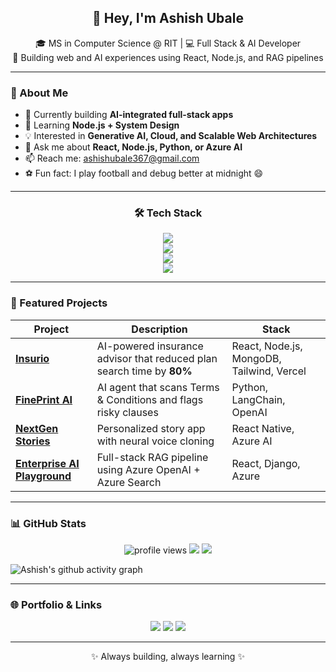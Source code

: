 <h2 align="center">👋 Hey, I'm Ashish Ubale</h2>

<p align="center">
  🎓 MS in Computer Science @ RIT | 💻 Full Stack & AI Developer <br/>
  🚀 Building web and AI experiences using React, Node.js, and RAG pipelines
</p>

---

### 🧠 About Me
- 🔭 Currently building **AI-integrated full-stack apps**
- 🌱 Learning **Node.js + System Design**
- 💡 Interested in **Generative AI, Cloud, and Scalable Web Architectures**
- 💬 Ask me about **React, Node.js, Python, or Azure AI**
- 📫 Reach me: [ashishubale367@gmail.com](mailto:ashishubale367@gmail.com)
- ⚽ Fun fact: I play football and debug better at midnight 😄

---

<h3 align="center">🛠️ Tech Stack</h3>

<p align="center">
  <!-- Languages -->
  <img src="https://skillicons.dev/icons?i=python,java,js" /><br/>
  <!-- Frameworks -->
  <img src="https://skillicons.dev/icons?i=react,nodejs,express,django,tailwind" /><br/>
  <!-- Cloud & Databases -->
  <img src="https://skillicons.dev/icons?i=aws,azure,mongodb,docker" /><br/>
  <!-- Tools -->
  <img src="https://skillicons.dev/icons?i=git,github,vscode,postman" />
</p>

---

### 🚀 Featured Projects

| Project | Description | Stack |
|----------|--------------|--------|
| [**Insurio**](https://insurio.netlify.app) | AI-powered insurance advisor that reduced plan search time by **80%** | React, Node.js, MongoDB, Tailwind, Vercel |
| [**FinePrint AI**](https://github.com/ASH367/LegalAid-AI) | AI agent that scans Terms & Conditions and flags risky clauses | Python, LangChain, OpenAI |
| [**NextGen Stories**](#) | Personalized story app with neural voice cloning | React Native, Azure AI |
| [**Enterprise AI Playground**](#) | Full-stack RAG pipeline using Azure OpenAI + Azure Search | React, Django, Azure |

---

### 📊 GitHub Stats

<p align="center">
  <img src="https://komarev.com/ghpvc/?username=ASH367&label=Profile%20Views&color=0e75b6&style=flat" alt="profile views" />
  <img src="https://img.shields.io/github/followers/ASH367?label=Followers&style=social" />
  <img src="https://img.shields.io/github/stars/ASH367?affiliations=OWNER%2CCOLLABORATOR&style=social" />
</p>

![Ashish's github activity graph](https://github-readme-activity-graph.vercel.app/graph?username=ASH367&theme=react-dark)

---

### 🌐 Portfolio & Links
<p align="center">
  <a href="https://insurio.netlify.app"><img src="https://img.shields.io/badge/Portfolio-%230077B5.svg?style=for-the-badge&logo=vercel&logoColor=white"/></a>
  <a href="https://linkedin.com/in/ashish-ubale"><img src="https://img.shields.io/badge/LinkedIn-%230077B5.svg?style=for-the-badge&logo=linkedin&logoColor=white"/></a>
  <a href="https://github.com/ASH367"><img src="https://img.shields.io/badge/GitHub-%2312100E.svg?style=for-the-badge&logo=github&logoColor=white"/></a>
</p>

---

<p align="center">✨ Always building, always learning ✨</p>
